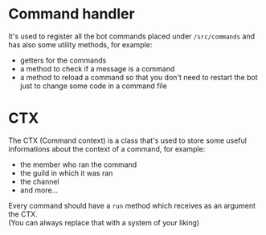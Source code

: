 # Command handler
It's used to register all the bot commands placed under `/src/commands` and has also some utility methods, for example:
- getters for the commands
- a method to check if a message is a command
- a method to reload a command so that you don't need to restart the bot just to change some code in a command file

# CTX
The CTX (Command context) is a class that's used to store some useful informations about the context of a command, for example:
- the member who ran the command
- the guild in which it was ran
- the channel
- and more...

Every command should have a `run` method which receives as an argument the CTX.  
(You can always replace that with a system of your liking)

